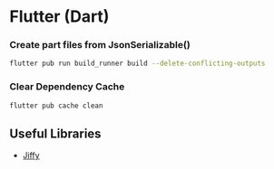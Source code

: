 # Flutter (Dart)
### Create part files from JsonSerializable()

```bash
flutter pub run build_runner build --delete-conflicting-outputs
```

### Clear Dependency Cache

```bash
flutter pub cache clean
```

## Useful Libraries

* [Jiffy](https://fluttergems.dev/packages/jiffy/)

